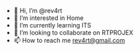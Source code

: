 - 👋 Hi, I’m @rev4rt
- 👀 I’m interested in Home
- 🌱 I’m currently learning ITS
- 💞️ I’m looking to collaborate on RTPROJEX
- 📫 How to reach me rev4rt@gmail.com

<!---
rev4rt/rev4rt is a ✨ special ✨ repository because its `README.md` (this file) appears on your GitHub profile.
You can click the Preview link to take a look at your changes.
--->

